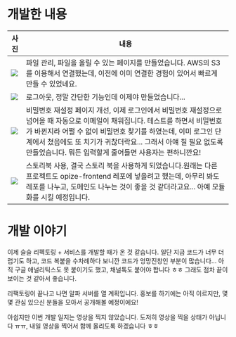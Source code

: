 # 개발한 내용
|사진|내용|
|-|-|
|![](https://images.velog.io/images/phw3071/post/ff35a7ed-deb3-4553-9fab-59ec469cb25d/image.png)|파일 관리, 파일을 올릴 수 있는 페이지를 만들었습니다. AWS의 S3를 이용해서 연결했는데, 이전에 이미 연결한 경험이 있어서 빠르게 만들 수 있었네요.|
|![](https://images.velog.io/images/phw3071/post/08f87452-f1ed-4e4a-8880-ce49a4bd408b/image.png)|로그아웃, 정말 간단한 기능인데 이제야 만들었습니다...|
|![](https://images.velog.io/images/phw3071/post/fccf317b-cc4d-473f-9139-a28304cad447/image.png)|비밀번호 재설정 페이지 개선, 이제 로그인에서 비밀번호 재설정으로 넘어올 때 자동으로 이메일이 채워집니다. 테스트를 하면서 비밀번호가 바뀐지라 어쩔 수 없이 비밀번호 찾기를 하였는데, 이미 로그인 단계에서 쳤음에도 또 치기가 귀찮더락요... 그래서 아얘 칠 필요 없도록 만들었습니다. 뭐든 입력할게 줄어들면 사용자는 편하니깐요!|
|![](https://images.velog.io/images/phw3071/post/8492ce37-ecbc-4ab0-8ac0-259f1b90597e/image.png)|스토리북 사용, 결국 스토리 북을 사용하게 되었습니다.원래는 다른 프로젝트도 opize-frontend 레포에 넣을려고 했는데, 아무리 봐도 레포를 나누고, 도메인도 나누는 것이 좋을 것 같더라고요... 아예 모듈화를 시킬 예정입니다.|

# 개발 이야기
이제 슬슬 리펙토링 + 서비스를 개발할 때가 온 것 같습니다. 일단 지금 코드가 너무 더럽기도 하고, 코드 복붙을 수차례하다 보니깐 코드가 엉망진창인 부분이 많습니다... 아직 구글 애널리틱스도 못 붙이기도 했고, 채널톡도 붙어야 합니다 ㅎㅎ 그래도 점차 끝이 보이는 것 같아서 좋습니다.

리팩토링이 끝나고 나면 알파 서버를 열 계획입니다. 홍보를 하기에는 아직 이르지만, 몇몇 관심 있으신 분들을 모아서 공개해볼 예정이에요!

아쉽지만 이번 개발 일지는 영상을 찍지 않았습니다. 도저히 영상을 찍을 상태가 아닙니다 ㅠㅠ, 내일 영상을 찍어서 함께 올리도록 하겠습니다 ㅎㅎ

